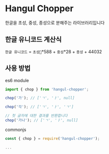 # Hangul Chopper

한글을 초성, 중성, 종성으로 분해주는 라이브러리입니다

## 한글 유니코드 계산식

`한글 유니코드` = `초성`*588 + `중성`*28 + `종성` + 44032

## 사용 방법

es6 module

```javascript
import { chop } from 'hangul-chopper';

chop('가'); // ['ㄱ', 'ㅏ', null]

chop('각'); // ['ㄱ', 'ㅏ', 'ㄱ']

// 첫 글자에 대한 결과를 반환합니다
chop('가나'); // ['ㄱ', 'ㅏ', null]
```

commonjs

```javascript
const { chop } = require('hangul-chopper');

...
```